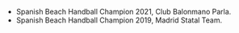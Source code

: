 
- Spanish Beach Handball Champion 2021, Club Balonmano Parla.
- Spanish Beach Handball Champion 2019, Madrid Statal Team.